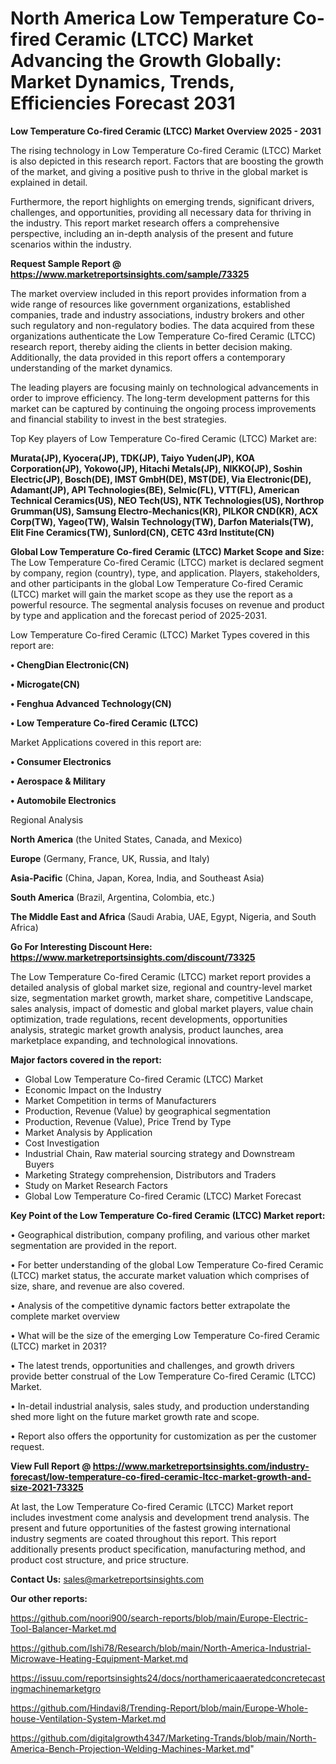 # North America Low Temperature Co-fired Ceramic (LTCC) Market Advancing the Growth Globally: Market Dynamics, Trends, Efficiencies Forecast 2031

<Strong> Low Temperature Co-fired Ceramic (LTCC) Market Overview 2025 - 2031</strong>

The rising technology in Low Temperature Co-fired Ceramic (LTCC) Market is also depicted in this research report. Factors that are boosting the growth of the market, and giving a positive push to thrive in the global market is explained in detail.

Furthermore, the report highlights on emerging trends, significant drivers, challenges, and opportunities, providing all necessary data for thriving in the industry. This report market research offers a comprehensive perspective, including an in-depth analysis of the present and future scenarios within the industry.

<strong>Request Sample Report @ <a href=https://www.marketreportsinsights.com/sample/73325>https://www.marketreportsinsights.com/sample/73325</a></strong>

The market overview included in this report provides information from a wide range of resources like government organizations, established companies, trade and industry associations, industry brokers and other such regulatory and non-regulatory bodies. The data acquired from these organizations authenticate the Low Temperature Co-fired Ceramic (LTCC) research report, thereby aiding the clients in better decision making. Additionally, the data provided in this report offers a contemporary understanding of the market dynamics.

The leading players are focusing mainly on technological advancements in order to improve efficiency. The long-term development patterns for this market can be captured by continuing the ongoing process improvements and financial stability to invest in the best strategies.

Top Key players of Low Temperature Co-fired Ceramic (LTCC) Market are:

<strong>Murata(JP), Kyocera(JP), TDK(JP), Taiyo Yuden(JP), KOA Corporation(JP), Yokowo(JP), Hitachi Metals(JP), NIKKO(JP), Soshin Electric(JP), Bosch(DE), IMST GmbH(DE), MST(DE), Via Electronic(DE), Adamant(JP), API Technologies(BE), Selmic(FL), VTT(FL), American Technical Ceramics(US), NEO Tech(US), NTK Technologies(US), Northrop Grumman(US), Samsung Electro-Mechanics(KR), PILKOR CND(KR), ACX Corp(TW), Yageo(TW), Walsin Technology(TW), Darfon Materials(TW), Elit Fine Ceramics(TW), Sunlord(CN), CETC 43rd Institute(CN)</strong>

<strong><b>Global Low Temperature Co-fired Ceramic (LTCC) Market Scope and Size:</b></strong>
The Low Temperature Co-fired Ceramic (LTCC) market is declared segment by company, region (country), type, and application. Players, stakeholders, and other participants in the global Low Temperature Co-fired Ceramic (LTCC) market will gain the market scope as they use the report as a powerful resource. The segmental analysis focuses on revenue and product by type and application and the forecast period of 2025-2031.

Low Temperature Co-fired Ceramic (LTCC) Market Types covered in this report are:

<strong>• ChengDian Electronic(CN)

• Microgate(CN)

• Fenghua Advanced Technology(CN)

• Low Temperature Co-fired Ceramic (LTCC)</strong>

Market Applications covered in this report are:

<strong>• Consumer Electronics

• Aerospace & Military

• Automobile Electronics</strong> 

Regional Analysis

<strong>North America</strong> (the United States, Canada, and Mexico)

<strong>Europe</strong> (Germany, France, UK, Russia, and Italy)

<strong>Asia-Pacific</strong> (China, Japan, Korea, India, and Southeast Asia)

<strong>South America</strong> (Brazil, Argentina, Colombia, etc.)

<strong>The Middle East and Africa</strong> (Saudi Arabia, UAE, Egypt, Nigeria, and South Africa)

<strong>Go For Interesting Discount Here: <a href=https://www.marketreportsinsights.com/discount/73325>https://www.marketreportsinsights.com/discount/73325</a></strong>

The Low Temperature Co-fired Ceramic (LTCC) market report provides a detailed analysis of global market size, regional and country-level market size, segmentation market growth, market share, competitive Landscape, sales analysis, impact of domestic and global market players, value chain optimization, trade regulations, recent developments, opportunities analysis, strategic market growth analysis, product launches, area marketplace expanding, and technological innovations.

<strong><b>Major factors covered in the report:</b></strong>
<ul>
  <li>Global Low Temperature Co-fired Ceramic (LTCC) Market </li>
  <li>Economic Impact on the Industry</li>
  <li>Market Competition in terms of Manufacturers</li>
  <li>Production, Revenue (Value) by geographical segmentation</li>
  <li>Production, Revenue (Value), Price Trend by Type</li>
  <li>Market Analysis by Application</li>
  <li>Cost Investigation</li>
  <li>Industrial Chain, Raw material sourcing strategy and Downstream Buyers</li>
  <li>Marketing Strategy comprehension, Distributors and Traders</li>
  <li>Study on Market Research Factors</li>
  <li>Global Low Temperature Co-fired Ceramic (LTCC) Market Forecast</li>
</ul>

<strong><b>Key Point of the Low Temperature Co-fired Ceramic (LTCC) Market report:</b></strong>

• Geographical distribution, company profiling, and various other market segmentation are provided in the report.

• For better understanding of the global Low Temperature Co-fired Ceramic (LTCC) market status, the accurate market valuation which comprises of size, share, and revenue are also covered.

• Analysis of the competitive dynamic factors better extrapolate the complete market overview

• What will be the size of the emerging Low Temperature Co-fired Ceramic (LTCC) market in 2031?

• The latest trends, opportunities and challenges, and growth drivers provide better construal of the Low Temperature Co-fired Ceramic (LTCC) Market.

• In-detail industrial analysis, sales study, and production understanding shed more light on the future market growth rate and scope.

• Report also offers the opportunity for customization as per the customer request.

<strong><b>View Full Report @ <a href=https://www.marketreportsinsights.com/industry-forecast/low-temperature-co-fired-ceramic-ltcc-market-growth-and-size-2021-73325>https://www.marketreportsinsights.com/industry-forecast/low-temperature-co-fired-ceramic-ltcc-market-growth-and-size-2021-73325</a></b></strong>


At last, the Low Temperature Co-fired Ceramic (LTCC) Market report includes investment come analysis and development trend analysis. The present and future opportunities of the fastest growing international industry segments are coated throughout this report. This report additionally presents product specification, manufacturing method, and product cost structure, and price structure.

<strong>Contact Us:</strong>
sales@marketreportsinsights.com

<strong>Our other reports:</strong>

<a href=https://github.com/noori900/search-reports/blob/main/Europe-Electric-Tool-Balancer-Market.md>https://github.com/noori900/search-reports/blob/main/Europe-Electric-Tool-Balancer-Market.md</a>

<a href=https://github.com/Ishi78/Research/blob/main/North-America-Industrial-Microwave-Heating-Equipment-Market.md>https://github.com/Ishi78/Research/blob/main/North-America-Industrial-Microwave-Heating-Equipment-Market.md</a>

<a href=https://issuu.com/reportsinsights24/docs/northamericaaeratedconcretecastingmachinemarketgro>https://issuu.com/reportsinsights24/docs/northamericaaeratedconcretecastingmachinemarketgro</a>

<a href=https://github.com/Hindavi8/Trending-Report/blob/main/Europe-Whole-house-Ventilation-System-Market.md>https://github.com/Hindavi8/Trending-Report/blob/main/Europe-Whole-house-Ventilation-System-Market.md</a>

<a href=https://github.com/digitalgrowth4347/Marketing-Trands/blob/main/North-America-Bench-Projection-Welding-Machines-Market.md>https://github.com/digitalgrowth4347/Marketing-Trands/blob/main/North-America-Bench-Projection-Welding-Machines-Market.md</a>"
